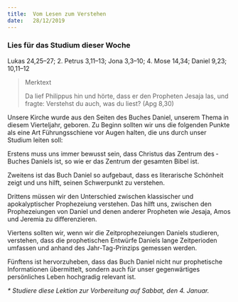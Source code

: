 ```yaml
---
title:  Vom Lesen zum Verstehen
date:   28/12/2019
---
```


### Lies für das Studium dieser Woche
Lukas 24,25–27; 2. Petrus 3,11–13; Jona 3,3–10; 4. Mose 14,34; Daniel 9,23; 10,11–12

> <p>Merktext</p>
> Da lief Philippus hin und hörte, dass er den Propheten Jesaja las, und fragte: Verstehst du auch, was du liest? (Apg 8,30)
  
Unsere Kirche wurde aus den Seiten des Buches Daniel, unserem Thema in diesem Vierteljahr, geboren. Zu Beginn sollten wir uns die folgenden Punkte als eine Art Führungsschiene vor Augen halten, die uns durch unser Studium leiten soll:

Erstens muss uns immer bewusst sein, dass Christus das Zentrum des ­Buches Daniels ist, so wie er das Zentrum der gesamten Bibel ist.

Zweitens ist das Buch Daniel so aufgebaut, dass es literarische Schönheit zeigt und uns hilft, seinen Schwerpunkt zu verstehen.

Drittens müssen wir den Unterschied zwischen klassischer und apokalyptischer Prophezeiung verstehen. Das hilft uns, zwischen den Prophezeiungen von Daniel und denen anderer Propheten wie Jesaja, Amos und Jeremia zu differenzieren.

Viertens sollten wir, wenn wir die Zeitprophezeiungen Daniels studieren, verstehen, dass die prophetischen Entwürfe Daniels lange Zeitperioden umfassen und anhand des Jahr-Tag-Prinzips gemessen werden.

Fünftens ist hervorzuheben, dass das Buch Daniel nicht nur prophetische Informationen übermittelt, sondern auch für unser gegenwärtiges persönliches Leben hochgradig relevant ist.

_* Studiere diese Lektion zur Vorbereitung auf Sabbat, den 4. Januar._